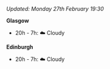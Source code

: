 *Updated: Monday 27th February 19:30*

**Glasgow**

* 20h - 7h: :cloud: Cloudy

**Edinburgh**

* 20h - 7h: :cloud: Cloudy
